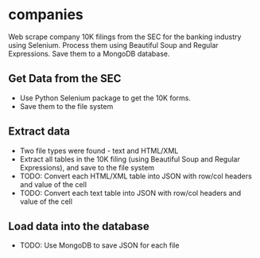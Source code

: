 # companies
Web scrape company 10K filings from the SEC for the banking industry using Selenium. Process them using Beautiful Soup and Regular Expressions. Save them to a MongoDB database.

## Get Data from the SEC
  - Use Python Selenium package to get the 10K forms.
  - Save them to the file system

## Extract data
  - Two file types were found - text and HTML/XML
  - Extract all tables in the 10K filing (using Beautiful Soup and Regular Expressions), and save to the file system
  - TODO: Convert each HTML/XML table into JSON with row/col headers and value of the cell
  - TODO: Convert each text table into JSON with row/col headers and value of the cell
  
## Load data into the database
  - TODO: Use MongoDB to save JSON for each file
